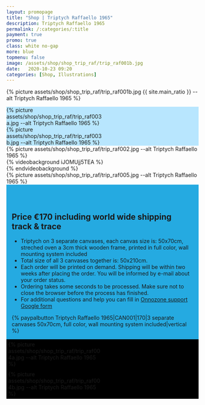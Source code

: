 ```yaml
---
layout: promopage
title: "Shop | Triptych Raffaello 1965"
description: Triptych Raffaello 1965
permalink: /:categories/:title
payment: true
promo: true
class: white no-gap
more: blue
topmenu: false
image: /assets/shop/shop_trip_raf/trip_raf001b.jpg
date:   2020-10-23 09:20
categories: [Shop, Illustrations]
---
```


{% picture assets/shop/shop_trip_raf/trip_raf001b.jpg {{ site.main_ratio }} --alt Triptych Raffaello 1965 %}

<!--more-->

<div class="focus tuple" style="background-color: #B8E6FE"><div>
<div style="width: 50%">{% picture assets/shop/shop_trip_raf/trip_raf003a.jpg --alt Triptych Raffaello 1965 %}</div><div style="width: 50%">{% picture assets/shop/shop_trip_raf/trip_raf003b.jpg --alt Triptych Raffaello 1965 %}</div>
</div></div>

<div class="focus"><div>
 <div>{% picture assets/shop/shop_trip_raf/trip_raf002.jpg --alt Triptych Raffaello 1965 %}</div>
</div></div>

<div class="focus video">
<div>{% videobackground iJOMUjj5TEA %}<div></div>{% endvideobackground %}</div>
</div>

<div class="focus"><div>
 <div>{% picture assets/shop/shop_trip_raf/trip_raf005.jpg --alt Triptych Raffaello 1965 %}</div>
</div></div>

<div class="focus order on-dark" style="background-color: #25aae1; padding: 3em 1em 1em 1em; margin-bottom: 0;">
<div>
    <h2>Price €170 including world&nbsp;wide&nbsp;shipping track&nbsp;&&nbsp;trace</h2>
    <ul>
    <li>Triptych on 3 separate canvases, each canvas size is: 50x70cm, streched oven a 3cm thick wooden frame, printed in full color, wall mounting system included</li>
    <li>Total size of all 3 canvases together is: 50x210cm.</li>
    <li>Each order will be printed on demand.
        Shipping will be within two weeks after placing the order.
        You will be informed by e-mail about your order status.
    </li>
    <li>Ordering takes some seconds to be processed. Make sure not to close the browser before the process has finished.</li>
    <li>For additional questions and help you can fill in <a href="https://forms.gle/34Nx5egPgjyvDzCCA" target="_blank">Onnozone support Google form</a></li>
    </ul>
</div>
<div>{% paypalbutton Triptych Raffaello 1965|CAN001|170|3 separate canvases 50x70cm, full color, wall mounting system included|vertical %}</div>
</div>

<div class="focus tuple" style="background-color: black"><div>
<div style="width: 50%; padding: 5px; box-sizing: border-box;">{% picture assets/shop/shop_trip_raf/trip_raf004a.jpg --alt Triptych Raffaello 1965 %}</div><div style="width: 50%; padding: 5px; box-sizing: border-box;">{% picture assets/shop/shop_trip_raf/trip_raf004b.jpg --alt Triptych Raffaello 1965 %}</div>
</div></div>

